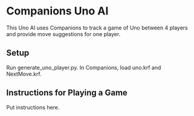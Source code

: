 # Companions Uno AI
This Uno AI uses Companions to track a game of Uno between 4 players and provide move suggestions for one player.

## Setup
Run generate_uno_player.py.
In Companions, load uno.krf and NextMove.krf.

## Instructions for Playing a Game
Put instructions here.
